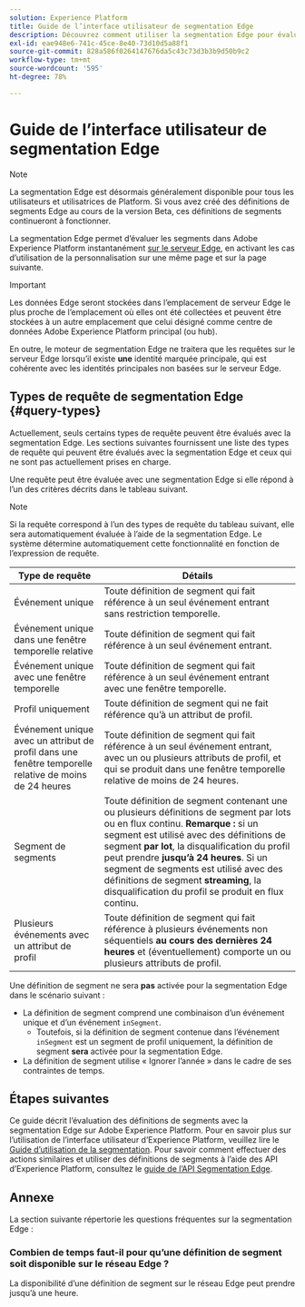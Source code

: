 ```yaml
---
solution: Experience Platform
title: Guide de l’interface utilisateur de segmentation Edge
description: Découvrez comment utiliser la segmentation Edge pour évaluer instantanément les définitions de segment dans Platform, en activant les cas d’utilisation de la personnalisation de la même page et de la page suivante.
exl-id: eae948e6-741c-45ce-8e40-73d10d5a88f1
source-git-commit: 828a586f0264147676da5c43c73d3b3b9d50b9c2
workflow-type: tm+mt
source-wordcount: '595'
ht-degree: 78%

---
```


# Guide de l’interface utilisateur de segmentation Edge

>[!NOTE]
>
>La segmentation Edge est désormais généralement disponible pour tous les utilisateurs et utilisatrices de Platform. Si vous avez créé des définitions de segments Edge au cours de la version Beta, ces définitions de segments continueront à fonctionner.

La segmentation Edge permet d’évaluer les segments dans Adobe Experience Platform instantanément [sur le serveur Edge](../../web-sdk/home.md), en activant les cas d’utilisation de la personnalisation sur une même page et sur la page suivante.

>[!IMPORTANT]
>
> Les données Edge seront stockées dans l’emplacement de serveur Edge le plus proche de l’emplacement où elles ont été collectées et peuvent être stockées à un autre emplacement que celui désigné comme centre de données Adobe Experience Platform principal (ou hub).
>
> En outre, le moteur de segmentation Edge ne traitera que les requêtes sur le serveur Edge lorsqu’il existe **une** identité marquée principale, qui est cohérente avec les identités principales non basées sur le serveur Edge.

## Types de requête de segmentation Edge {#query-types}

Actuellement, seuls certains types de requête peuvent être évalués avec la segmentation Edge. Les sections suivantes fournissent une liste des types de requête qui peuvent être évalués avec la segmentation Edge et ceux qui ne sont pas actuellement prises en charge.

Une requête peut être évaluée avec une segmentation Edge si elle répond à l’un des critères décrits dans le tableau suivant.

>[!NOTE]
>
>Si la requête correspond à l’un des types de requête du tableau suivant, elle sera automatiquement évaluée à l’aide de la segmentation Edge. Le système détermine automatiquement cette fonctionnalité en fonction de l’expression de requête.

| Type de requête | Détails |
| ---------- | ------- |
| Événement unique | Toute définition de segment qui fait référence à un seul événement entrant sans restriction temporelle. |
| Événement unique dans une fenêtre temporelle relative | Toute définition de segment qui fait référence à un seul événement entrant. |
| Événement unique avec une fenêtre temporelle | Toute définition de segment qui fait référence à un seul événement entrant avec une fenêtre temporelle. |
| Profil uniquement | Toute définition de segment qui ne fait référence qu’à un attribut de profil. |
| Événement unique avec un attribut de profil dans une fenêtre temporelle relative de moins de 24 heures | Toute définition de segment qui fait référence à un seul événement entrant, avec un ou plusieurs attributs de profil, et qui se produit dans une fenêtre temporelle relative de moins de 24 heures. |
| Segment de segments | Toute définition de segment contenant une ou plusieurs définitions de segment par lots ou en flux continu. **Remarque :** si un segment est utilisé avec des définitions de segment **par lot**, la disqualification du profil peut prendre **jusqu’à 24 heures**. Si un segment de segments est utilisé avec des définitions de segment **streaming**, la disqualification du profil se produit en flux continu. |
| Plusieurs événements avec un attribut de profil | Toute définition de segment qui fait référence à plusieurs événements non séquentiels **au cours des dernières 24 heures** et (éventuellement) comporte un ou plusieurs attributs de profil. |

Une définition de segment ne sera **pas** activée pour la segmentation Edge dans le scénario suivant :

- La définition de segment comprend une combinaison d’un événement unique et d’un événement `inSegment`.
   - Toutefois, si la définition de segment contenue dans l’événement `inSegment` est un segment de profil uniquement, la définition de segment **sera** activée pour la segmentation Edge.
- La définition de segment utilise « Ignorer l’année » dans le cadre de ses contraintes de temps.

## Étapes suivantes

Ce guide décrit l’évaluation des définitions de segments avec la segmentation Edge sur Adobe Experience Platform. Pour en savoir plus sur l’utilisation de l’interface utilisateur d’Experience Platform, veuillez lire le [Guide d’utilisation de la segmentation](./overview.md). Pour savoir comment effectuer des actions similaires et utiliser des définitions de segments à l’aide des API d’Experience Platform, consultez le [guide de l’API Segmentation Edge](../api/edge-segmentation.md).

## Annexe

La section suivante répertorie les questions fréquentes sur la segmentation Edge :

### Combien de temps faut-il pour qu’une définition de segment soit disponible sur le réseau Edge ?

La disponibilité d’une définition de segment sur le réseau Edge peut prendre jusqu’à une heure.
